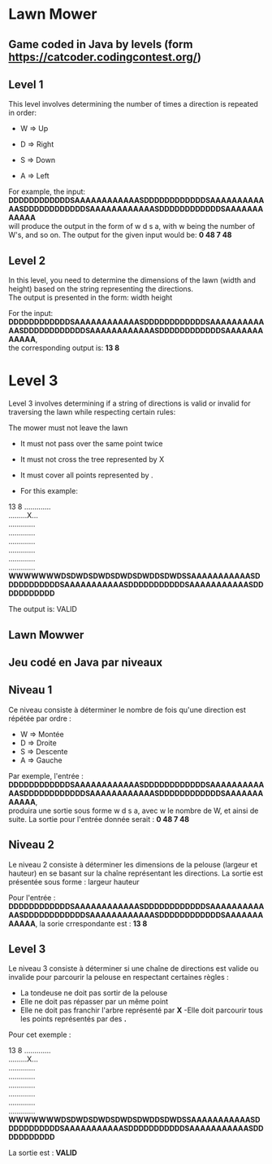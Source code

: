 # Lawn Mower
## Game coded in Java by levels (form https://catcoder.codingcontest.org/)

## Level 1
This level involves determining the number of times a direction is repeated in order:

- W => Up

- D => Right

- S => Down

- A => Left

For example, the input: **DDDDDDDDDDDDSAAAAAAAAAAAASDDDDDDDDDDDDSAAAAAAAAAAAASDDDDDDDDDDDDSAAAAAAAAAAAASDDDDDDDDDDDDSAAAAAAAAAAAA**  
will produce the output in the form of w d s a, with w being the number of W's, and so on. The output for the given input would be: **0 48 7 48**

## Level 2
In this level, you need to determine the dimensions of the lawn (width and height) based on the string representing the directions.  
The output is presented in the form: width height

For the input: **DDDDDDDDDDDDSAAAAAAAAAAAASDDDDDDDDDDDDSAAAAAAAAAAAASDDDDDDDDDDDDSAAAAAAAAAAAASDDDDDDDDDDDDSAAAAAAAAAAAA**,  
the corresponding output is: **13 8**

# Level 3
Level 3 involves determining if a string of directions is valid or invalid for traversing the lawn while respecting certain rules:

The mower must not leave the lawn

- It must not pass over the same point twice

- It must not cross the tree represented by X

- It must cover all points represented by .

- For this example:

13 8
.............  
.........X...  
.............  
.............  
.............  
.............  
.............  
.............  
**WWWWWWWDSDWDSDWDSDWDSDWDDSDWDSSAAAAAAAAAAASDDDDDDDDDDDSAAAAAAAAAAASDDDDDDDDDDDSAAAAAAAAAAASDDDDDDDDDDD**  

The output is: VALID




## Lawn Mowwer
## Jeu codé en Java par niveaux

## Niveau 1
Ce niveau consiste à déterminer le nombre de fois qu'une direction est répétée par ordre :

- W => Montée
- D => Droite
- S => Descente
- A => Gauche

Par exemple, l'entrée : **DDDDDDDDDDDDSAAAAAAAAAAAASDDDDDDDDDDDDSAAAAAAAAAAAASDDDDDDDDDDDDSAAAAAAAAAAAASDDDDDDDDDDDDSAAAAAAAAAAAA**,  
produira une sortie sous forme w d s a, avec w le nombre de W, et ainsi de suite. La sortie pour l'entrée donnée serait :
**0 48 7 48**

## Niveau 2
Le niveau 2 consiste à déterminer les dimensions de la pelouse (largeur et hauteur) en se basant sur la chaîne représentant les directions. La sortie est présentée sous forme : largeur hauteur

Pour l'entrée : **DDDDDDDDDDDDSAAAAAAAAAAAASDDDDDDDDDDDDSAAAAAAAAAAAASDDDDDDDDDDDDSAAAAAAAAAAAASDDDDDDDDDDDDSAAAAAAAAAAAA**, la sorie crrespondante est : 
**13 8**

## Level 3

Le niveau 3 consiste à déterminer si une chaîne de directions est valide ou invalide pour parcourir la pelouse en respectant certaines règles :
- La tondeuse ne doit pas sortir de la pelouse
- Elle ne doit pas répasser par un même point
- Elle ne doit pas franchir l'arbre représenté par **X**
-Elle doit parcourir tous les points représentés par des **.**

Pour cet exemple :

13 8
.............  
.........X...  
.............  
.............  
.............  
.............  
.............  
.............  
**WWWWWWWDSDWDSDWDSDWDSDWDDSDWDSSAAAAAAAAAAASDDDDDDDDDDDSAAAAAAAAAAASDDDDDDDDDDDSAAAAAAAAAAASDDDDDDDDDDD**

La sortie est : **VALID**
